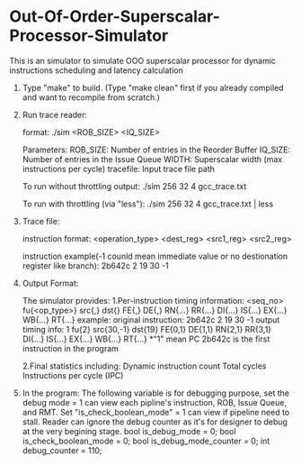 # Out-Of-Order-Superscalar-Processor-Simulator
This is an simulator to simulate OOO superscalar processor for dynamic instructions scheduling and latency calculation

1. Type "make" to build.  (Type "make clean" first if you already compiled and want to recompile from scratch.)

2. Run trace reader:

   format: 
   ./sim <ROB_SIZE> <IQ_SIZE> <WIDTH> <tracefile>

   Parameters:
   ROB_SIZE: Number of entries in the Reorder Buffer
   IQ_SIZE: Number of entries in the Issue Queue
   WIDTH: Superscalar width (max instructions per cycle)
   tracefile: Input trace file path

   To run without throttling output:
   ./sim 256 32 4 gcc_trace.txt

   To run with throttling (via "less"):
   ./sim 256 32 4 gcc_trace.txt | less

3. Trace file:

   instruction format:
   <PC> <operation_type> <dest_reg> <src1_reg> <src2_reg>
   
   instruction example(-1 counld mean immediate value or no destionation register like branch):
   2b642c 2 19 30 -1


4. Output Format:

   The simulator provides:
   1.Per-instruction timing information:
     <seq_no> fu{<op_type>} src{<src1>,<src2>} dst{<dst>} FE{<begin-cycle>,<duration>} DE{<begin-cycle>,<duration>} RN{…} RR{…} DI{…} IS{…} EX{…} WB{…} RT{…}
     example:
	original instruction: 2b642c 2 19 30 -1
     output timing info: 1 fu{2} src{30,-1} dst{19} FE{0,1} DE{1,1} RN{2,1} RR{3,1} DI{…} IS{…} EX{…} WB{…} RT{…}
	*"1" mean PC 2b642c is the first instruction in the program

   2.Final statistics including:
     Dynamic instruction count
     Total cycles
     Instructions per cycle (IPC)

5. In the program:
The following variable is for debugging purpose, set the debug mode = 1 can view each pipline's instruction, ROB, Issue Queue, and RMT.
Set "is_check_boolean_mode" = 1 can view if pipeline need to stall.
Reader can ignore the debug counter as it's for designer to debug at the very begining stage.
bool is_debug_mode = 0;
bool is_check_boolean_mode = 0;
bool is_debug_mode_counter = 0;
int debug_counter = 110;
